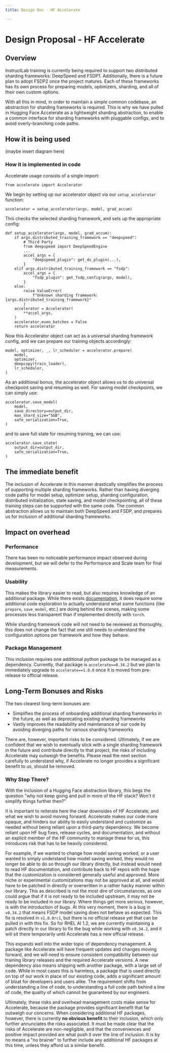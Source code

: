 ```yaml
---
title: Design Doc - HF Accelerate

---
```


# Design Proposal - HF Accelerate

## Overview

InstructLab training is currently being required to support two distributed sharding frameworks: DeepSpeed and FSDP1. Additionally, there is a future plan to adopt FSDP2 once the project matures. Each of these frameworks has its own process for preparing models, optimizers, sharding, and all of their own custom options.

With all this in mind, in order to maintain a simple common codebase, an abstraction for sharding frameworks is required. This is why we have pulled in Hugging Face Accelerate as a lightweight sharding abstraction, to enable a common interface for sharding frameworks with pluggable configs, and to avoid overly-branching code paths.

## How it is being used

(maybe insert diagram here)

### How it is implemented in code

Accelerate usage consists of a single import:
```
from accelerate import Accelerator
```
We begin by setting up our accelerator object via our `setup_accelerator` function:
```
accelerator = setup_accelerator(args, model, grad_accum)
```
This checks the selected sharding framework, and sets up the appropriate config:
```
def setup_accelerator(args, model, grad_accum):
    if args.distributed_training_framework == "deepspeed":
        # Third Party
        from deepspeed import DeepSpeedEngine
        ...
        accel_args = {
            "deepspeed_plugin": get_ds_plugin(...),
        }
    elif args.distributed_training_framework == "fsdp":
        accel_args = {
            "fsdp_plugin": get_fsdp_config(args, model),
        }
    else:
        raise ValueError(
            f"Unknown sharding framework: {args.distributed_training_framework}"
        )
    accelerator = Accelerator(
        **accel_args,
    )
    accelerator.even_batches = False
    return accelerator
```
Now this Accelerator object can act as a universal sharding framework config, and we can prepare our training objects accordingly:
```
model, optimizer, _, lr_scheduler = accelerator.prepare(
    model,
    optimizer,
    deepcopy(train_loader),
    lr_scheduler,
)
```

As an additional bonus, the accelerator object allows us to do universal checkpoint saving and resuming as well. For saving model checkpoints, we can simply use:
```
accelerator.save_model(
    model,
    save_directory=output_dir,
    max_shard_size="5GB",
    safe_serialization=True,
)
```
and to save full state for resuming training, we can use:
```
accelerator.save_state(
    output_dir=output_dir,
    safe_serialization=True,
)
```

## The immediate benefit
The inclusion of Accelerate in this manner drastically simplifies the process of supporting multiple sharding frameworks. Rather than having diverging code paths for model setup, optimizer setup, sharding configuration, distributed initialization, state saving, and model checkpointing, all of these training steps can be supported with the same code. The common abstraction allows us to maintain both DeepSpeed and FSDP, and prepares us for inclusion of additional sharding frameworks.


## Impact on overhead
### Performance
There has been no noticeable performance impact observed during development, but we will defer to the Performance and Scale team for final measurements.

### Usability
This makes the library easier to read, but also requires knowledge of an additional package. While there exists [documentation](https://huggingface.co/docs/accelerate/v1.0.0rc1/en/index), it does require some additional code exploration to actually understand what some functions (like `prepare`, `save_model`, etc.) are doing behind the scenes, making some processes less transparent than if implemented directly with `torch`.

While sharding framework code will not need to be reviewed as thoroughly, this does not change the fact that one still needs to understand the configuration options per framework and how they behave.

### Package Management
This inclusion requires one additional python package to be managed as a dependency. Currently, that package is `accelerate==0.34.2` but we plan to immediately upgrade to `accelerate==1.0.0` once it is moved from pre-release to official release.


## Long-Term Bonuses and Risks
The two clearest long-term bonuses are:
 - Simplifies the process of onboarding additional sharding frameworks in the future, as well as deprecating existing sharding frameworks
 - Vastly improves the readability and maintenance of our code by avoiding diverging paths for various sharding frameworks

There are, however, important risks to be considered. Ultimately, if we are confident that we wish to eventually stick with a single sharding framework in the future and contribute directly to that project, the risks of including Accelerate may outweigh the benefits. Please read the next section carefully to understand why, if Accelerate no longer provides a significant benefit to us, should be removed.


### Why Stop There?
With the inclusion of a Hugging Face abstraction library, this begs the question "why not keep going and pull in more of the HF stack? Won't it simplify things further then?"

It is important to reiterate here the clear downsides of HF Accelerate, and what we wish to avoid moving forward. Accelerate makes our code more opaque, and hinders our ability to easily understand and customize as needed without being reliant upon a third-party dependency. We become reliant upon HF bug fixes, release cycles, and documentation, and without an explicit member of the HF community to manage these for us, this introduces risk that has to be heavily considered.

For example, if we wanted to change how model saving worked, or a user wanted to simply understand how model saving worked, they would no longer be able to do so through our library directly, but instead would need to read HF documentation, and contribute back to HF repos with the hope that the customization is considered generally useful and approved. More niche or experimental customizations may not be approved at all, and would have to be patched in directly or overwritten in a rather hacky manner within our library. This as described is not the most dire of circumstances, as one could argue that if it is not ready to be included upstream, it may not be ready to be included in our library. Where things get more serious, however, is with the introduction of bugs. At this very moment, there is a bug in `v0.34.2` that means FSDP model saving does not behave as expected. This fix is resolved in `v1.0.0rc1`, but there is no official release yet that can be pulled in with this fix. So for RHEL AI 1.2, we are currently maintaining a patch directly in our library to fix the bug while working with `v0.34.2`, and it will sit there temporarily until Accelerate has a new official release.

This expands well into the wider topic of dependency management. A package like Accelerate will have frequent updates and changes moving forward, and we will need to ensure consistent compatibility between our training library releases and the required Accelerate versions. A new dependency also means shipping with another package, with a large set of code. While in most cases this is harmless, a package that is used directly on top of our work in place of our existing code, adds a significant amount of bloat for developers and users alike. The requirement shifts from understanding a line of code, to understanding a full code path behind a line of code, the quality of which cannot be guaranteed by our engineers.

Ultimately, these risks and overhead management costs make sense for Accelerate, because the package provides significant benefit that far outweigh our concerns. When considering additional HF packages, however, there is currently **no obvious benefit** to their inclusion, which only further annunciates the risks associated. It must be made clear that the risks of Accelerate are non-negligible, and that the conveniences and positive impact provided are what push it over the line of inclusion. It is by no means a "no brainer" to further include any additional HF packages at this time, unless they afford us a similar benefit.

